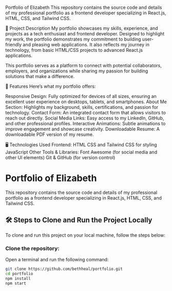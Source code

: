 Portfolio of Elizabeth
This repository contains the source code and details of my professional portfolio as a frontend developer specializing in React.js, HTML, CSS, and Tailwind CSS.

📝 Project Description
My portfolio showcases my skills, experience, and projects as a tech enthusiast and frontend developer. Designed to highlight my work, 
the portfolio demonstrates my commitment to building user-friendly and  pleasing web applications.
It also reflects my journey in technology, from basic HTML/CSS projects to advanced React.js applications.

This portfolio serves as a platform to connect with potential collaborators, employers, 
and organizations while sharing my passion for building solutions that make a difference.

🌟 Features
Here’s what my portfolio offers:

Responsive Design: Fully optimized for devices of all sizes, ensuring an excellent user experience on desktops, tablets, and smartphones.
About Me Section: Highlights my background, skills, certifications, and passion for technology.
Contact Form: An integrated contact form that allows visitors to reach out directly.
Social Media Links: Easy access to my LinkedIn, GitHub, and other professional profiles.
Interactive Animations: Subtle animations to improve engagement and showcase creativity.
Downloadable Resume: A downloadable PDF version of my resume.

🖥️ Technologies Used
Frontend:
HTML
CSS and Tailwind CSS for styling
JavaScript 
Other Tools & Libraries:
Font Awesome  (for social media and other UI elements)
Git & GitHub (for version control)


# Portfolio of Elizabeth

This repository contains the source code and details of my professional portfolio as a frontend developer specializing in React.js, HTML, CSS, and Tailwind CSS.

## 🛠️ Steps to Clone and Run the Project Locally

To clone and run this project on your local machine, follow the steps below:

### Clone the repository:

Open a terminal and run the following command:

```bash
git clone https://github.com/bethheal/portfolio.git
cd portfolio
npm install
npm start




